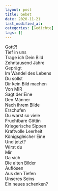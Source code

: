 ```yaml
---
layout: post
title: Gebet
date: 2020-11-21
last_modified_at:
categories: [Gedichte]
tags: []
---
```


Gott?!  
Tief in uns  
Trage ich Dein Bild  
Zehntausend Jahre  
Geprägt  
Im Wandel des Lebens  
Du sollst  
Dir kein Bild machen  
Von MIR  
Sagt der Eine  
Den Männer  
Nach ihrem Bilde  
Erschufen  
Du warst so viele  
Fruchtbare Göttin  
Kriegerische Sippen  
Kraftvolle Leerheit  
Königsgleicher Eine  
Und jetzt?  
Wirst du  
Mir  
Da sich  
Die alten Bilder  
Auflösen  
Aus den Tiefen  
Unseres Seins  
Ein neues schenken?
